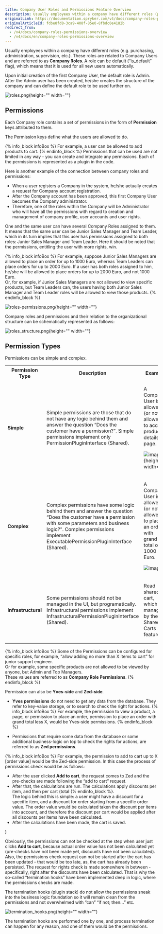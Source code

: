 ```yaml
---
title: Company User Roles and Permissions Feature Overview
description: Usually employees within a company have different roles (purchasing, administration, supervision, etc.). These roles are referred to as Company Roles.
originalLink: https://documentation.spryker.com/v4/docs/company-roles-permissions-overview
originalArticleId: fdbe8fd8-3ca9-408f-85e0-8fbdc0e4182b
redirect_from:
  - /v4/docs/company-roles-permissions-overview
  - /v4/docs/en/company-roles-permissions-overview
---
```


Usually employees within a company have different roles (e.g. purchasing, administration, supervision, etc.). These roles are related to Company Users and are referred to as **Company Roles**. A role can be default (“is_default” flag), which means that it is used for all new users automatically.

Upon initial creation of the first Company User, the default role is Admin. After the Admin user has been created, he/she creates the structure of the company and can define the default role to be used further on.

![roles.png](https://spryker.s3.eu-central-1.amazonaws.com/docs/Features/Company+Account+Management/Company+User+Permissions/Company+Roles+and+Permissions+Feature+Overview/roles.png){height="" width=""}

## Permissions
Each Company role contains a set of permissions in the form of **Permission** keys attributed to them.

The Permission keys define what the users are allowed to do.

{% info_block infoBox %}
For example, a user can be allowed to add products to cart.
{% endinfo_block %}
Permissions that can be used are not limited in any way - you can create and integrate any permissions. Each of the permissions is represented as a plugin in the code.

Here is another example of the connection between company roles and permissions:

* When a user registers a Company in the system, he/she actually creates a request for Company account registration.
* After the Company account has been approved, this first Company User becomes the Company administrator.
* Therefore, one of the roles within the Company will be Administrator who will have all the permissions with regard to creation and management of company profile, user accounts and user rights.

One and the same user can have several Company Roles assigned to them. It means that the same user can be Junior Sales Manager and Team Leader, which in its turn implies that this user has permissions assigned to both roles: Junior Sales Manager and Team Leader. Here it should be noted that the permissions, entitling the user with more rights, win.

{% info_block infoBox %}
For example, suppose Junior Sales Managers are allowed to place an order for up to 1000 Euro, whereas Team Leaders can place orders for up to 2000 Euro. If a user has both roles assigned to him, he/she will be allowed to place orders for up to 2000 Euro, and not 1000 Euro.<br>Or, for example, if Junior Sales Managers are not allowed to view specific products, but Team Leaders can, the users having both Junior Sales Manager and Team Leader roles will be allowed to view those products.
{% endinfo_block %}

![roles-permissions.png](https://spryker.s3.eu-central-1.amazonaws.com/docs/Features/Company+Account+Management/Company+User+Permissions/Company+Roles+and+Permissions+Feature+Overview/roles-permissions.png){height="" width=""}

Company roles and permissions and their relation to the organizational structure can be schematically represented as follows:

![roles_structure.png](https://spryker.s3.eu-central-1.amazonaws.com/docs/Features/Company+Account+Management/Company+User+Permissions/Company+Roles+and+Permissions+Feature+Overview/roles_structure.png){height="" width=""}

## Permission Types
Permissions can be simple and complex.
<table>
	<th>Permission Type</th>
	<th>Description</th>
	<th>Example</th>
	<tr>
        <td><b>Simple</b></td>
		<td>	Simple permissions are those that do not have any logic behind them and answer the question “Does the customer have a permission?”. Simple permissions implement only PermissionPluginInterface (Shared).</td>
		<td>
            <p>A Company User is allowed (or not allowed) to access product details page.</p>
            

![image](https://spryker.s3.eu-central-1.amazonaws.com/docs/Features/Company+Account+Management/Company+User+Permissions/Company+Roles+and+Permissions+Feature+Overview/simple_permissions.png){height="" width=""}


</td>
	</tr>
	<tr>
        <td><b>Complex</b></td>
		<td>Complex permissions have some logic behind them and answer the question “Does the customer have a permission with some parameters and business logic?”. Complex permissions implement ExecutablePermissionPluginInterface (Shared).</td>
		<td>
           <p> A Company User is allowed (or not allowed) to place an order with grand total over 1000 Euro.</p>
       
![image](https://spryker.s3.eu-central-1.amazonaws.com/docs/Features/Company+Account+Management/Company+User+Permissions/Company+Roles+and+Permissions+Feature+Overview/complex_permissions.png)
        </td>
	</tr>
    <tr>
        <td><b>Infrastructural</b></td>
		<td>Some permissions should not be managed in the UI, but programatically. Infrastructural permissions implement InfrastructuralPermissionPluginInterface (Shared).</td>
		<td>
           <p> Read shared cart, which is managed by the Shared Carts feature.</p>
       </td>
	</tr>
</table>

{% info_block infoBox %}
Some of the Permissions can be configured for specific roles, for example, “allow adding no more than X items to cart” for junior support engineer.<br>Or for example, some specific products are not allowed to be viewed by anyone, but Admin and Top Managers.<br>These values are referred to as **Company Role Permissions**.
{% endinfo_block %}

Permission can also be **Yves-side** and **Zed-side**.

* **Yves permissions** do not need to get any data from the database. They refer to key-value storage, or to search to check the right for actions.
{% info_block infoBox %}
For example, the permission to view a product, a page, or permission to place an order, permission to place an order with grand total less X, would be Yves-side permissions.
{% endinfo_block %}

* Permissions that require some data from the database or some additional business-logic on top to check the rights for actions, are referred to as **Zed permissions**.

{% info_block infoBox %}
For example, the permission to add to cart up to X [order value] would be the Zed-side permission. In this case the process of permissions check would be as follows:<ul><li>After the user clicked **Add to cart**, the request comes to Zed and the pre-checks are made following the “add to cart” request.</li><li>After that, the calculations are run. The calculations apply discounts per item, and then per cart (total
{% endinfo_block %}.<br>The logic behind this is simple: a user might have a discount for a specific item, and a discount for order starting from a specific order value. The order value would be calculated taken the discount per items into account, and therefore the discount per cart would be applied after all discounts per items have been calculated.</li><li>After the calculations have been made, the cart is saved.</li></ul>)

Obviously, the permissions can not be checked at the step when user just clicks **Add to cart**, because actual order value has not been calculated yet (pre-checks have not been made yet, discounts have not been calculated). Also, the permissions check request can not be started after the cart has been updated - that would be too late, as, the cart has already been persisted. The request for rights check is made somewhere in between - specifically, right after the discounts have been calculated. That is why the so-called “termination hooks” have been implemented deep in logic, where the permissions checks are made.

The termination hooks (plugin stack) do not allow the permissions sneak into the business logic foundation so it will remain clean from the permissions and not overwhelmed with “can” “if not; then…” etc.

![termination_hooks.png](https://spryker.s3.eu-central-1.amazonaws.com/docs/Features/Company+Account+Management/Company+User+Permissions/Company+Roles+and+Permissions+Feature+Overview/termination_hooks.png){height="" width=""}

The termination hooks are performed one by one, and process termination can happen for any reason, and one of them would be the permissions.

<!-- Last review date: Feb 8, 2019- by Denis Turkov, Helen Kravchenko -->
